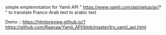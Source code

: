 simple emplemntation for Yamli API " https://www.yamli.com/api/setup/ar/? "
to translate Franco-Arab text to arabic text 

Demo :: https://htmlpreview.github.io/?https://github.com/Raanaa/Yamli_API/blob/master/try_yamli_api.html